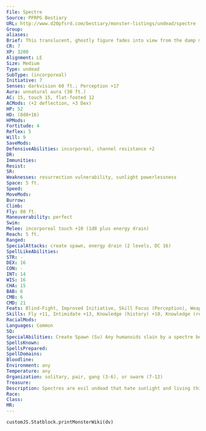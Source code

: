 ```yaml
---
File: Spectre
Source: PFRPG Bestiary
URL: http://www.d20pfsrd.com/bestiary/monster-listings/undead/spectre
Group: 
aliases: 
Brief: This translucent, ghostly figure fades into view from the damp mist, its face distorted by wrath into a hideous mask.
CR: 7
XP: 3200
Alignment: LE
Size: Medium
Type: undead
SubType: (incorporeal)
Initiative: 7
Senses: darkvision 60 ft.; Perception +17
Aura: unnatural aura (30 ft.)
AC: 15, touch 15, flat-footed 12
ACMods: (+2 deflection, +3 Dex)
HP: 52
HD: (8d8+16)
HPMods: 
Fortitude: 4
Reflex: 5
Will: 9
SaveMods: 
DefensiveAbilities: incorporeal, channel resistance +2
DR: 
Immunities: 
Resist: 
SR: 
Weaknesses: resurrection vulnerability, sunlight powerlessness
Space: 5 ft.
Speed: 
MoveMods: 
Burrow: 
Climb: 
Fly: 80 ft.
Maneuverability: perfect
Swim: 
Melee: incorporeal touch +10 (1d8 plus energy drain)
Reach: 5 ft.
Ranged: 
SpecialAttacks: create spawn, energy drain (2 levels, DC 16)
SpellLikeAbilities: 
STR: -
DEX: 16
CON: -
INT: 14
WIS: 16
CHA: 15
BAB: 6
CMB: 6
CMD: 21
Feats: Blind-Fight, Improved Initiative, Skill Focus (Perception), Weapon Focus (touch)
Skills: Fly +11, Intimidate +13, Knowledge (history) +10, Knowledge (religion) +13, Perception +17, Stealth +14, Survival +11
RacialMods: 
Languages: Common
SQ: 
SpecialAbilities: Create Spawn (Su) Any humanoids slain by a spectre become spectres themselves in 1d4 rounds. Spawn so created are less powerful than typical spectres, and suffer a -2 penalty on all d20 rolls and checks, receive -2 hp per HD, and only drain one level on a touch. Spawn are under the command of the spectre that created them and remain enslaved until its death, at which point they lose their spawn penalties and become full-fledged and free-willed spectres. They do not possess any of the abilities they had in life. Resurrection Vulnerability (Su) A raise dead or similar spell cast on a spectre destroys it (Will negates). Using the spell in this way does not require a material component. Sunlight Powerlessness (Ex) Spectres are powerless in natural sunlight (not merely a daylight spell) and flee from it. A spectre caught in sunlight cannot attack and is staggered. Unnatural Aura (Su) Animals, whether wild or domesticated, can sense the unnatural presence of a spectre at a distance of 30 feet. They do not willingly approach nearer than that and panic if forced to do so unless a master succeeds at a DC 25 Handle Animal, Ride, or wild empathy check. A panicked animal remains so as long as it is within 30 feet of the spectre.
SpellsKnown: 
SpellsPrepared: 
SpellDomains: 
Bloodline: 
Environment: any
Temperature: any
Organization: solitary, pair, gang (3-6), or swarm (7-12)
Treasure: 
Description: Spectres are evil undead that hate sunlight and living things. Most are the remnants of murdered or evil humans, their anger preventing them from entering the afterlife. Like ghosts, spectres haunt the places of their deaths, and seek to draw others into the lonely abyss of undeath. A spectre looks much as it did in life and can be easily recognized by those who knew the individual or have seen the individual's face in paintings or drawings. Spectres retain a strong sense of identity, and even ancient, insane spectres generally remain coherent. Evil historians and necromancers often try to ally with spectres for the knowledge they held in life and retain in undeath.
Race: 
Class: 
MR: 
---
```

```dataviewjs
customJS.Statblock.printMonsterWiki(dv)
```
